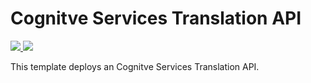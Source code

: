 # Cognitve Services Translation API

<a href="https://portal.azure.com/#create/Microsoft.Template/uri/https%3A%2F%2Fraw.githubusercontent.com%2FTVDKoni%2Fazure-quickstart-templates%2Fmaster%2F101-cognitive-services-translate%2Fazuredeploy.json" target="_blank">
<img src="https://raw.githubusercontent.com/TVDKoni/azure-quickstart-templates/master/1-CONTRIBUTION-GUIDE/images/deploytoazure.png"/>
</a>
<a href="http://armviz.io/#/?load=https%3A%2F%2Fraw.githubusercontent.com%2FTVDKoni%2Fazure-quickstart-templates%2Fmaster%2F101-cognitive-services-translate%2Fazuredeploy.json" target="_blank">
<img src="https://raw.githubusercontent.com/TVDKoni/azure-quickstart-templates/master/1-CONTRIBUTION-GUIDE/images/visualizebutton.png"/>
</a>

This template deploys an Cognitve Services Translation API.
